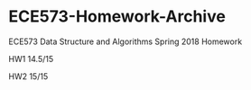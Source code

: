# ECE573-Homework-Archive
ECE573 Data Structure and Algorithms Spring 2018 Homework

HW1 14.5/15

HW2 15/15

